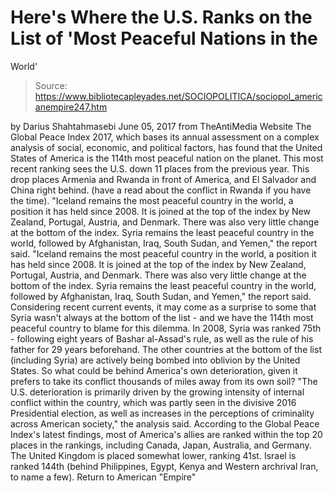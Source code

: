 # Here's Where the U.S. Ranks on the List of 'Most Peaceful Nations in the 
World'

> Source: https://www.bibliotecapleyades.net/SOCIOPOLITICA/sociopol_americanempire247.htm

by Darius Shahtahmasebi
June 05, 2017 from TheAntiMedia Website
The Global Peace Index 2017, which bases its annual assessment on a complex analysis of social, economic, and political factors, has found that the United States of America is the 114th most peaceful nation on the planet.
This most recent ranking sees the U.S. down 11 places from the previous year.
This drop places Armenia and Rwanda in front of America, and El Salvador and China right behind. (have a read about the conflict in Rwanda if you have the time).
"Iceland remains the most peaceful country in the world, a position it has held since 2008. It is joined at the top of the index by New Zealand, Portugal, Austria, and Denmark. There was also very little change at the bottom of the index. Syria remains the least peaceful country in the world, followed by Afghanistan, Iraq, South Sudan, and Yemen," the report said.
"Iceland remains the most peaceful country in the world, a position it has held since 2008. It is joined at the top of the index by New Zealand, Portugal, Austria, and Denmark.
There was also very little change at the bottom of the index.
Syria remains the least peaceful country in the world, followed by Afghanistan, Iraq, South Sudan, and Yemen," the report said.
Considering recent current events, it may come as a surprise to some that Syria wasn't always at the bottom of the list - and we have the 114th most peaceful country to blame for this dilemma.
In 2008, Syria was ranked 75th - following eight years of Bashar al-Assad's rule, as well as the rule of his father for 29 years beforehand. The other countries at the bottom of the list (including Syria) are actively being bombed into oblivion by the United States.
So what could be behind America's own deterioration, given it prefers to take its conflict thousands of miles away from its own soil?
"The U.S. deterioration is primarily driven by the growing intensity of internal conflict within the country, which was partly seen in the divisive 2016 Presidential election, as well as increases in the perceptions of criminality across American society," the analysis said.
According to the Global Peace Index's latest findings, most of America's allies are ranked within the top 20 places in the rankings, including Canada, Japan, Australia, and Germany.
The United Kingdom is placed somewhat lower, ranking 41st.
Israel is ranked 144th (behind Philippines, Egypt, Kenya and Western archrival Iran, to name a few).
Return to American "Empire"
